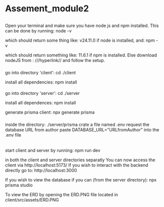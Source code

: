 # Assement_module2
##
Open your terminal and make sure you have node js and npm installed.
This can be done by running:
    node -v

which should return some thing like: v24.11.0
if node is installed, and:
    npm -v

which should return something like: 11.6.1
if npm is installed.
Else download nodeJS from : ///hyperlink// and follow the setup.
###
go into directory 'client':
    cd ./client

install all dependencies:
    npm install

####
go into directory 'server':
    cd ./server

install all dependences:
    npm install

generate prisma client:
    npx generate prisma

#####
inside the directory:
./server/prisma
crate a file named .env
request the database URL from author
paste DATABASE_URL="URLfromAuthor" into the .env file
######
start client and server by running:
    npm run dev

in both the client and server directories separatly
You can now access the client via http://localhost:5173/
If you wish to interact with the backend directly go to: http://localhost:3000


If you wish to view the database if you can (from the server directory):
    npx prisma studio

To view the ERD by opening the ERD.PNG file located in client/src/assets/ERD.PNG